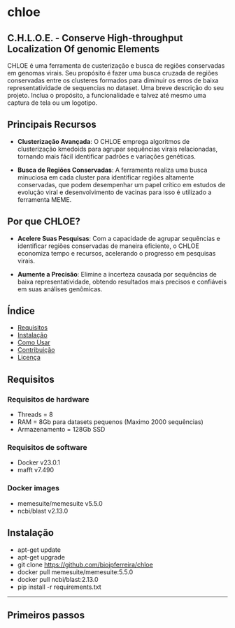 # chloe
C.H.L.O.E. - Conserve High-throughput Localization Of genomic Elements
---
CHLOE é uma ferramenta de custerização e busca de regiões conservadas em genomas virais. Seu propósito é fazer uma busca cruzada de regiões conservadas entre os clusteres formados para diminuir os erros de baixa representatividade de sequencias no dataset.
Uma breve descrição do seu projeto. Inclua o propósito, a funcionalidade e talvez até mesmo uma captura de tela ou um logotipo.

## Principais Recursos

- **Clusterização Avançada**: O CHLOE emprega algoritmos de clusterização kmedoids para agrupar sequências virais relacionadas, tornando mais fácil identificar padrões e variações genéticas.

- **Busca de Regiões Conservadas**: A ferramenta realiza uma busca minuciosa em cada cluster para identificar regiões altamente conservadas, que podem desempenhar um papel crítico em estudos de evolução viral e desenvolvimento de vacinas para isso é utilizado a ferramenta MEME.

## Por que CHLOE?

- **Acelere Suas Pesquisas**: Com a capacidade de agrupar sequências e identificar regiões conservadas de maneira eficiente, o CHLOE economiza tempo e recursos, acelerando o progresso em pesquisas virais.

- **Aumente a Precisão**: Elimine a incerteza causada por sequências de baixa representatividade, obtendo resultados mais precisos e confiáveis em suas análises genômicas.

## Índice

- [Requisitos](#requisitos)
- [Instalação](#instalação)
- [Como Usar](#como-usar)
- [Contribuição](#contribuição)
- [Licença](#licença)

## Requisitos

### Requisitos de hardware
- Threads = 8
- RAM = 8Gb para datasets pequenos (Maximo 2000 sequências)
- Armazenamento = 128Gb SSD

### Requisitos de software
- Docker v23.0.1
- mafft v7.490

### Docker images
- memesuite/memesuite v5.5.0
- ncbi/blast v2.13.0

## Instalação

- apt-get update
- apt-get upgrade
- git clone https://github.com/biojpferreira/chloe
- docker pull memesuite/memesuite:5.5.0
- docker pull ncbi/blast:2.13.0
- pip install -r requirements.txt

---
## Primeiros passos
